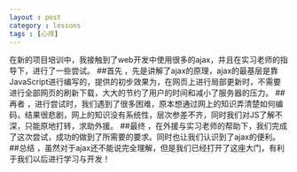 ```yaml
---
layout : post
category : lessons
tags : [心得]
---
```

在新的项目培训中，我接触到了web开发中使用很多的ajax，并且在实习老师的指导下，进行了一些尝试。
##首先 ，先是讲解了ajax的原理，ajax的最基层是靠JavaScript进行编写的，提供的初步效果为，在网页上进行局部更新时，不需要进行全部网页的刷新下载，大大的节约了用户的时间和减小了服务器的压力。
##再者 ，进行尝试时，我们遇到了很多困难，原本想通过网上的知识弄清楚如何编码，结果很悲剧，网上的知识没有系统性，层次参差不齐，同时我们对JS了解不深，只能原地打转，求助外援。
##最终 ，在外援与实习老师的帮助下，我们完成了这次尝试，成功的做到了所需要的要求。同时也让我们认识到了ajax的便利。
##总结 ，虽然对于ajax还不能说完全理解，但是我们已经打开了这座大门，有利于我们以后进行学习与开发！
